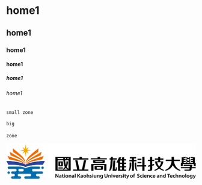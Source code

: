 # home1
## home1
### home1
#### home1
##### home1
###### home1
`small zone`

```
big 

zone
```
![NKUST](nkust.png "NKUST")
